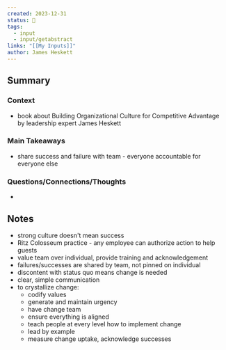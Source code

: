 ```yaml
---
created: 2023-12-31
status: 🔴
tags:
  - input
  - input/getabstract
links: "[[My Inputs]]"
author: James Heskett
---
```

## Summary
### Context
- book about Building Organizational Culture for Competitive Advantage by leadership expert James Heskett
### Main Takeaways
- share success and failure with team - everyone accountable for everyone else
### Questions/Connections/Thoughts
- 
## Notes
- strong culture doesn't mean success
- Ritz Colosseum practice - any employee can authorize action to help guests
- value team over individual, provide training and acknowledgement
- failures/successes are shared by team, not pinned on individual
- discontent with status quo means change is needed
- clear, simple communication
- to crystallize change:
	- codify values
	- generate and maintain urgency
	- have change team
	- ensure everything is aligned
	- teach people at every level how to implement change
	- lead by example
	- measure change uptake, acknowledge successes

